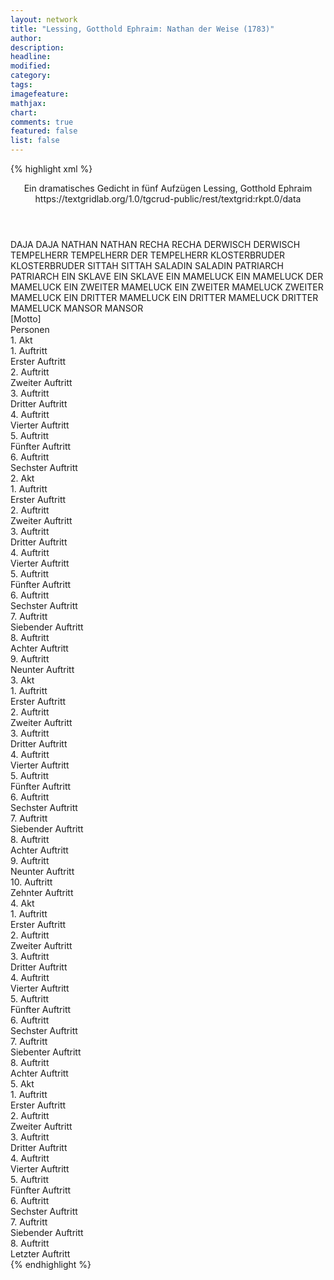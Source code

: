 ```yaml
---
layout: network
title: "Lessing, Gotthold Ephraim: Nathan der Weise (1783)"
author:
description:
headline:
modified:
category:
tags:
imagefeature:
mathjax:
chart:
comments: true
featured: false
list: false
---
```

{% highlight xml %}
<?xml-model href="https://raw.githubusercontent.com/DLiNa/project/master/rules/lina.rnc"?><?xml-model href="https://raw.githubusercontent.com/DLiNa/project/master/rules/lina.sch"?>
<play xmlns="http://lina.digital">
  <header>
    <title>Nathan der Weise</title>
    <subtitle>Ein dramatisches Gedicht in fünf Aufzügen</subtitle>
    <genretitle/>
    <author>Lessing, Gotthold Ephraim</author>
    <date type="print" when="1779"/>
    <date type="premiere" when="1783"/>
    <date type="written"/>
    <source>https://textgridlab.org/1.0/tgcrud-public/rest/textgrid:rkpt.0/data</source>
  </header>
  <personae>
    <character>
      <name>DAJA</name>
      <alias xml:id="daja">
        <name>DAJA</name>
      </alias>
    </character>
    <character>
      <name>NATHAN</name>
      <alias xml:id="nathan">
        <name>NATHAN</name>
      </alias>
    </character>
    <character>
      <name>RECHA</name>
      <alias xml:id="recha">
        <name>RECHA</name>
      </alias>
    </character>
    <character>
      <name>DERWISCH</name>
      <alias xml:id="derwisch">
        <name>DERWISCH</name>
      </alias>
    </character>
    <character>
      <name>TEMPELHERR</name>
      <alias xml:id="tempelherr">
        <name>TEMPELHERR</name>
      </alias>
      <alias xml:id="der_tempelherr">
        <name>DER TEMPELHERR</name>
      </alias>
    </character>
    <character>
      <name>KLOSTERBRUDER</name>
      <alias xml:id="klosterbruder">
        <name>KLOSTERBRUDER</name>
      </alias>
    </character>
    <character>
      <name>SITTAH</name>
      <alias xml:id="sittah">
        <name>SITTAH</name>
      </alias>
    </character>
    <character>
      <name>SALADIN</name>
      <alias xml:id="saladin">
        <name>SALADIN</name>
      </alias>
    </character>
    <character>
      <name>PATRIARCH</name>
      <alias xml:id="patriarch">
        <name>PATRIARCH</name>
      </alias>
    </character>
    <character>
      <name>EIN SKLAVE</name>
      <alias xml:id="ein_sklave">
        <name>EIN SKLAVE</name>
      </alias>
    </character>
    <character>
      <name>EIN MAMELUCK</name>
      <alias xml:id="ein_mameluck">
        <name>EIN MAMELUCK</name>
      </alias>
      <alias xml:id="der_mameluck">
        <name>DER MAMELUCK</name>
      </alias>
    </character>
    <character>
      <name>EIN ZWEITER MAMELUCK</name>
      <alias xml:id="ein_zweiter_mameluck">
        <name>EIN ZWEITER MAMELUCK</name>
      </alias>
      <alias xml:id="zweiter_mameluck">
        <name>ZWEITER MAMELUCK</name>
      </alias>
    </character>
    <character>
      <name>EIN DRITTER MAMELUCK</name>
      <alias xml:id="ein_dritter_mameluck">
        <name>EIN DRITTER MAMELUCK</name>
      </alias>
      <alias xml:id="dritter_mameluck">
        <name>DRITTER MAMELUCK</name>
      </alias>
    </character>
    <character>
      <name>MANSOR</name>
      <alias xml:id="mansor">
        <name>MANSOR</name>
      </alias>
    </character>
  </personae>
  <text>
    <div>
      <head>[Motto]</head>
    </div>
    <div>
      <head>Personen</head>
    </div>
    <div>
      <head>1. Akt</head>
      <div>
        <head>1. Auftritt</head>
        <div>
          <head>Erster Auftritt</head>
          <sp who="#daja">
            <amount n="29" unit="speech_acts"/>
            <amount n="694" unit="words"/>
            <amount n="109" unit="lines"/>
            <amount n="3657" unit="chars"/>
          </sp>
          <sp who="#nathan">
            <amount n="28" unit="speech_acts"/>
            <amount n="626" unit="words"/>
            <amount n="97" unit="lines"/>
            <amount n="3240" unit="chars"/>
          </sp>
        </div>
      </div>
      <div>
        <head>2. Auftritt</head>
        <div>
          <head>Zweiter Auftritt</head>
          <sp who="#recha">
            <amount n="16" unit="speech_acts"/>
            <amount n="394" unit="words"/>
            <amount n="61" unit="lines"/>
            <amount n="2035" unit="chars"/>
          </sp>
          <sp who="#nathan">
            <amount n="27" unit="speech_acts"/>
            <amount n="1052" unit="words"/>
            <amount n="144" unit="lines"/>
            <amount n="5427" unit="chars"/>
          </sp>
          <sp who="#daja">
            <amount n="15" unit="speech_acts"/>
            <amount n="229" unit="words"/>
            <amount n="39" unit="lines"/>
            <amount n="1200" unit="chars"/>
          </sp>
        </div>
      </div>
      <div>
        <head>3. Auftritt</head>
        <div>
          <head>Dritter Auftritt</head>
          <sp who="#derwisch">
            <amount n="27" unit="speech_acts"/>
            <amount n="734" unit="words"/>
            <amount n="111" unit="lines"/>
            <amount n="3879" unit="chars"/>
          </sp>
          <sp who="#nathan">
            <amount n="27" unit="speech_acts"/>
            <amount n="311" unit="words"/>
            <amount n="55" unit="lines"/>
            <amount n="1575" unit="chars"/>
          </sp>
        </div>
      </div>
      <div>
        <head>4. Auftritt</head>
        <div>
          <head>Vierter Auftritt</head>
          <sp who="#daja">
            <amount n="6" unit="speech_acts"/>
            <amount n="107" unit="words"/>
            <amount n="16" unit="lines"/>
            <amount n="509" unit="chars"/>
          </sp>
          <sp who="#nathan">
            <amount n="6" unit="speech_acts"/>
            <amount n="121" unit="words"/>
            <amount n="18" unit="lines"/>
            <amount n="612" unit="chars"/>
          </sp>
        </div>
      </div>
      <div>
        <head>5. Auftritt</head>
        <div>
          <head>Fünfter Auftritt</head>
          <sp who="#tempelherr">
            <amount n="33" unit="speech_acts"/>
            <amount n="627" unit="words"/>
            <amount n="103" unit="lines"/>
            <amount n="3309" unit="chars"/>
          </sp>
          <sp who="#klosterbruder">
            <amount n="33" unit="speech_acts"/>
            <amount n="795" unit="words"/>
            <amount n="127" unit="lines"/>
            <amount n="4232" unit="chars"/>
          </sp>
        </div>
      </div>
      <div>
        <head>6. Auftritt</head>
        <div>
          <head>Sechster Auftritt</head>
          <sp who="#daja">
            <amount n="18" unit="speech_acts"/>
            <amount n="316" unit="words"/>
            <amount n="52" unit="lines"/>
            <amount n="1667" unit="chars"/>
          </sp>
          <sp who="#tempelherr">
            <amount n="17" unit="speech_acts"/>
            <amount n="254" unit="words"/>
            <amount n="44" unit="lines"/>
            <amount n="1298" unit="chars"/>
          </sp>
        </div>
      </div>
    </div>
    <div>
      <head>2. Akt</head>
      <div>
        <head>1. Auftritt</head>
        <div>
          <head>Erster Auftritt</head>
          <sp who="#sittah">
            <amount n="26" unit="speech_acts"/>
            <amount n="422" unit="words"/>
            <amount n="72" unit="lines"/>
            <amount n="2295" unit="chars"/>
          </sp>
          <sp who="#saladin">
            <amount n="26" unit="speech_acts"/>
            <amount n="585" unit="words"/>
            <amount n="87" unit="lines"/>
            <amount n="3143" unit="chars"/>
          </sp>
        </div>
      </div>
      <div>
        <head>2. Auftritt</head>
        <div>
          <head>Zweiter Auftritt</head>
          <sp who="#saladin">
            <amount n="18" unit="speech_acts"/>
            <amount n="373" unit="words"/>
            <amount n="72" unit="lines"/>
            <amount n="1966" unit="chars"/>
          </sp>
          <sp who="#sittah">
            <amount n="28" unit="speech_acts"/>
            <amount n="1106" unit="words"/>
            <amount n="192" unit="lines"/>
            <amount n="5807" unit="chars"/>
          </sp>
        </div>
      </div>
      <div>
        <head>3. Auftritt</head>
        <div>
          <head>Dritter Auftritt</head>
          <sp who="#sittah">
            <amount n="6" unit="speech_acts"/>
            <amount n="324" unit="words"/>
            <amount n="45" unit="lines"/>
            <amount n="1656" unit="chars"/>
          </sp>
          <sp who="#saladin">
            <amount n="5" unit="speech_acts"/>
            <amount n="76" unit="words"/>
            <amount n="13" unit="lines"/>
            <amount n="399" unit="chars"/>
          </sp>
        </div>
      </div>
      <div>
        <head>4. Auftritt</head>
        <div>
          <head>Vierter Auftritt</head>
          <sp who="#recha">
            <amount n="12" unit="speech_acts"/>
            <amount n="125" unit="words"/>
            <amount n="25" unit="lines"/>
            <amount n="651" unit="chars"/>
          </sp>
          <sp who="#nathan">
            <amount n="9" unit="speech_acts"/>
            <amount n="177" unit="words"/>
            <amount n="27" unit="lines"/>
            <amount n="885" unit="chars"/>
          </sp>
          <sp who="#daja">
            <amount n="5" unit="speech_acts"/>
            <amount n="75" unit="words"/>
            <amount n="12" unit="lines"/>
            <amount n="373" unit="chars"/>
          </sp>
        </div>
      </div>
      <div>
        <head>5. Auftritt</head>
        <div>
          <head>Fünfter Auftritt</head>
          <sp who="#nathan">
            <amount n="20" unit="speech_acts"/>
            <amount n="584" unit="words"/>
            <amount n="86" unit="lines"/>
            <amount n="3065" unit="chars"/>
          </sp>
          <sp who="#tempelherr">
            <amount n="20" unit="speech_acts"/>
            <amount n="484" unit="words"/>
            <amount n="74" unit="lines"/>
            <amount n="2566" unit="chars"/>
          </sp>
        </div>
      </div>
      <div>
        <head>6. Auftritt</head>
        <div>
          <head>Sechster Auftritt</head>
          <sp who="#daja">
            <amount n="5" unit="speech_acts"/>
            <amount n="60" unit="words"/>
            <amount n="10" unit="lines"/>
            <amount n="336" unit="chars"/>
          </sp>
          <sp who="#nathan">
            <amount n="5" unit="speech_acts"/>
            <amount n="42" unit="words"/>
            <amount n="8" unit="lines"/>
            <amount n="222" unit="chars"/>
          </sp>
          <sp who="#tempelherr">
            <amount n="1" unit="speech_acts"/>
            <amount n="2" unit="words"/>
            <amount n="1" unit="lines"/>
            <amount n="9" unit="chars"/>
          </sp>
        </div>
      </div>
      <div>
        <head>7. Auftritt</head>
        <div>
          <head>Siebender Auftritt</head>
          <sp who="#tempelherr">
            <amount n="9" unit="speech_acts"/>
            <amount n="201" unit="words"/>
            <amount n="31" unit="lines"/>
            <amount n="1048" unit="chars"/>
          </sp>
          <sp who="#nathan">
            <amount n="9" unit="speech_acts"/>
            <amount n="315" unit="words"/>
            <amount n="43" unit="lines"/>
            <amount n="1626" unit="chars"/>
          </sp>
        </div>
      </div>
      <div>
        <head>8. Auftritt</head>
        <div>
          <head>Achter Auftritt</head>
          <sp who="#nathan">
            <amount n="3" unit="speech_acts"/>
            <amount n="78" unit="words"/>
            <amount n="14" unit="lines"/>
            <amount n="423" unit="chars"/>
          </sp>
          <sp who="#daja">
            <amount n="3" unit="speech_acts"/>
            <amount n="57" unit="words"/>
            <amount n="9" unit="lines"/>
            <amount n="304" unit="chars"/>
          </sp>
        </div>
      </div>
      <div>
        <head>9. Auftritt</head>
        <div>
          <head>Neunter Auftritt</head>
          <sp who="#nathan">
            <amount n="20" unit="speech_acts"/>
            <amount n="795" unit="words"/>
            <amount n="140" unit="lines"/>
            <amount n="4108" unit="chars"/>
          </sp>
        </div>
      </div>
    </div>
    <div>
      <head>3. Akt</head>
      <div>
        <head>1. Auftritt</head>
        <div>
          <head>Erster Auftritt</head>
          <sp who="#recha">
            <amount n="6" unit="speech_acts"/>
            <amount n="559" unit="words"/>
            <amount n="75" unit="lines"/>
            <amount n="2836" unit="chars"/>
          </sp>
          <sp who="#daja">
            <amount n="5" unit="speech_acts"/>
            <amount n="133" unit="words"/>
            <amount n="19" unit="lines"/>
            <amount n="651" unit="chars"/>
          </sp>
        </div>
      </div>
      <div>
        <head>2. Auftritt</head>
        <div>
          <head>Zweiter Auftritt</head>
          <sp who="#recha">
            <amount n="11" unit="speech_acts"/>
            <amount n="360" unit="words"/>
            <amount n="51" unit="lines"/>
            <amount n="1791" unit="chars"/>
          </sp>
          <sp who="#tempelherr">
            <amount n="13" unit="speech_acts"/>
            <amount n="353" unit="words"/>
            <amount n="52" unit="lines"/>
            <amount n="1768" unit="chars"/>
          </sp>
          <sp who="#daja">
            <amount n="3" unit="speech_acts"/>
            <amount n="41" unit="words"/>
            <amount n="8" unit="lines"/>
            <amount n="231" unit="chars"/>
          </sp>
        </div>
      </div>
      <div>
        <head>3. Auftritt</head>
        <div>
          <head>Dritter Auftritt</head>
          <sp who="#recha">
            <amount n="11" unit="speech_acts"/>
            <amount n="202" unit="words"/>
            <amount n="31" unit="lines"/>
            <amount n="1015" unit="chars"/>
          </sp>
          <sp who="#daja">
            <amount n="10" unit="speech_acts"/>
            <amount n="111" unit="words"/>
            <amount n="21" unit="lines"/>
            <amount n="605" unit="chars"/>
          </sp>
        </div>
      </div>
      <div>
        <head>4. Auftritt</head>
        <div>
          <head>Vierter Auftritt</head>
          <sp who="#saladin">
            <amount n="11" unit="speech_acts"/>
            <amount n="266" unit="words"/>
            <amount n="40" unit="lines"/>
            <amount n="1388" unit="chars"/>
          </sp>
          <sp who="#sittah">
            <amount n="10" unit="speech_acts"/>
            <amount n="261" unit="words"/>
            <amount n="39" unit="lines"/>
            <amount n="1348" unit="chars"/>
          </sp>
        </div>
      </div>
      <div>
        <head>5. Auftritt</head>
        <div>
          <head>Fünfter Auftritt</head>
          <sp who="#saladin">
            <amount n="13" unit="speech_acts"/>
            <amount n="411" unit="words"/>
            <amount n="58" unit="lines"/>
            <amount n="2134" unit="chars"/>
          </sp>
          <sp who="#nathan">
            <amount n="12" unit="speech_acts"/>
            <amount n="128" unit="words"/>
            <amount n="26" unit="lines"/>
            <amount n="685" unit="chars"/>
          </sp>
        </div>
      </div>
      <div>
        <head>6. Auftritt</head>
        <div>
          <head>Sechster Auftritt</head>
          <sp who="#nathan">
            <amount n="1" unit="speech_acts"/>
            <amount n="243" unit="words"/>
            <amount n="26" unit="lines"/>
            <amount n="1121" unit="chars"/>
          </sp>
        </div>
      </div>
      <div>
        <head>7. Auftritt</head>
        <div>
          <head>Siebender Auftritt</head>
          <sp who="#saladin">
            <amount n="25" unit="speech_acts"/>
            <amount n="456" unit="words"/>
            <amount n="72" unit="lines"/>
            <amount n="2328" unit="chars"/>
          </sp>
          <sp who="#nathan">
            <amount n="24" unit="speech_acts"/>
            <amount n="1265" unit="words"/>
            <amount n="181" unit="lines"/>
            <amount n="6669" unit="chars"/>
          </sp>
        </div>
      </div>
      <div>
        <head>8. Auftritt</head>
        <div>
          <head>Achter Auftritt</head>
          <sp who="#der_tempelherr">
            <amount n="1" unit="speech_acts"/>
            <amount n="405" unit="words"/>
            <amount n="49" unit="lines"/>
            <amount n="2029" unit="chars"/>
          </sp>
        </div>
      </div>
      <div>
        <head>9. Auftritt</head>
        <div>
          <head>Neunter Auftritt</head>
          <sp who="#nathan">
            <amount n="18" unit="speech_acts"/>
            <amount n="213" unit="words"/>
            <amount n="39" unit="lines"/>
            <amount n="1105" unit="chars"/>
          </sp>
          <sp who="#tempelherr">
            <amount n="17" unit="speech_acts"/>
            <amount n="356" unit="words"/>
            <amount n="57" unit="lines"/>
            <amount n="1824" unit="chars"/>
          </sp>
        </div>
      </div>
      <div>
        <head>10. Auftritt</head>
        <div>
          <head>Zehnter Auftritt</head>
          <sp who="#tempelherr">
            <amount n="28" unit="speech_acts"/>
            <amount n="608" unit="words"/>
            <amount n="93" unit="lines"/>
            <amount n="3100" unit="chars"/>
          </sp>
          <sp who="#daja">
            <amount n="27" unit="speech_acts"/>
            <amount n="627" unit="words"/>
            <amount n="97" unit="lines"/>
            <amount n="3190" unit="chars"/>
          </sp>
        </div>
      </div>
    </div>
    <div>
      <head>4. Akt</head>
      <div>
        <head>1. Auftritt</head>
        <div>
          <head>Erster Auftritt</head>
          <sp who="#klosterbruder">
            <amount n="8" unit="speech_acts"/>
            <amount n="329" unit="words"/>
            <amount n="45" unit="lines"/>
            <amount n="1677" unit="chars"/>
          </sp>
          <sp who="#tempelherr">
            <amount n="7" unit="speech_acts"/>
            <amount n="265" unit="words"/>
            <amount n="41" unit="lines"/>
            <amount n="1422" unit="chars"/>
          </sp>
        </div>
      </div>
      <div>
        <head>2. Auftritt</head>
        <div>
          <head>Zweiter Auftritt</head>
          <sp who="#tempelherr">
            <amount n="17" unit="speech_acts"/>
            <amount n="301" unit="words"/>
            <amount n="52" unit="lines"/>
            <amount n="1578" unit="chars"/>
          </sp>
          <sp who="#klosterbruder">
            <amount n="2" unit="speech_acts"/>
            <amount n="19" unit="words"/>
            <amount n="4" unit="lines"/>
            <amount n="96" unit="chars"/>
          </sp>
          <sp who="#patriarch">
            <amount n="17" unit="speech_acts"/>
            <amount n="802" unit="words"/>
            <amount n="117" unit="lines"/>
            <amount n="4197" unit="chars"/>
          </sp>
        </div>
      </div>
      <div>
        <head>3. Auftritt</head>
        <div>
          <head>Dritter Auftritt</head>
          <sp who="#saladin">
            <amount n="8" unit="speech_acts"/>
            <amount n="346" unit="words"/>
            <amount n="48" unit="lines"/>
            <amount n="1694" unit="chars"/>
          </sp>
          <sp who="#ein_sklave">
            <amount n="1" unit="speech_acts"/>
            <amount n="5" unit="words"/>
            <amount n="1" unit="lines"/>
            <amount n="21" unit="chars"/>
          </sp>
          <sp who="#sittah">
            <amount n="6" unit="speech_acts"/>
            <amount n="72" unit="words"/>
            <amount n="14" unit="lines"/>
            <amount n="359" unit="chars"/>
          </sp>
        </div>
      </div>
      <div>
        <head>4. Auftritt</head>
        <div>
          <head>Vierter Auftritt</head>
          <sp who="#tempelherr">
            <amount n="27" unit="speech_acts"/>
            <amount n="641" unit="words"/>
            <amount n="99" unit="lines"/>
            <amount n="3376" unit="chars"/>
          </sp>
          <sp who="#saladin">
            <amount n="27" unit="speech_acts"/>
            <amount n="706" unit="words"/>
            <amount n="107" unit="lines"/>
            <amount n="3665" unit="chars"/>
          </sp>
        </div>
      </div>
      <div>
        <head>5. Auftritt</head>
        <div>
          <head>Fünfter Auftritt</head>
          <sp who="#sittah">
            <amount n="8" unit="speech_acts"/>
            <amount n="109" unit="words"/>
            <amount n="20" unit="lines"/>
            <amount n="551" unit="chars"/>
          </sp>
          <sp who="#saladin">
            <amount n="8" unit="speech_acts"/>
            <amount n="174" unit="words"/>
            <amount n="27" unit="lines"/>
            <amount n="899" unit="chars"/>
          </sp>
        </div>
      </div>
      <div>
        <head>6. Auftritt</head>
        <div>
          <head>Sechster Auftritt</head>
          <sp who="#daja">
            <amount n="11" unit="speech_acts"/>
            <amount n="240" unit="words"/>
            <amount n="38" unit="lines"/>
            <amount n="1292" unit="chars"/>
          </sp>
          <sp who="#nathan">
            <amount n="11" unit="speech_acts"/>
            <amount n="189" unit="words"/>
            <amount n="28" unit="lines"/>
            <amount n="1000" unit="chars"/>
          </sp>
        </div>
      </div>
      <div>
        <head>7. Auftritt</head>
        <div>
          <head>Siebenter Auftritt</head>
          <sp who="#nathan">
            <amount n="30" unit="speech_acts"/>
            <amount n="746" unit="words"/>
            <amount n="111" unit="lines"/>
            <amount n="3877" unit="chars"/>
          </sp>
          <sp who="#klosterbruder">
            <amount n="29" unit="speech_acts"/>
            <amount n="937" unit="words"/>
            <amount n="140" unit="lines"/>
            <amount n="4886" unit="chars"/>
          </sp>
        </div>
      </div>
      <div>
        <head>8. Auftritt</head>
        <div>
          <head>Achter Auftritt</head>
          <sp who="#daja">
            <amount n="8" unit="speech_acts"/>
            <amount n="147" unit="words"/>
            <amount n="23" unit="lines"/>
            <amount n="783" unit="chars"/>
          </sp>
          <sp who="#nathan">
            <amount n="7" unit="speech_acts"/>
            <amount n="66" unit="words"/>
            <amount n="13" unit="lines"/>
            <amount n="345" unit="chars"/>
          </sp>
        </div>
      </div>
    </div>
    <div>
      <head>5. Akt</head>
      <div>
        <head>1. Auftritt</head>
        <div>
          <head>Erster Auftritt</head>
          <sp who="#saladin">
            <amount n="15" unit="speech_acts"/>
            <amount n="256" unit="words"/>
            <amount n="40" unit="lines"/>
            <amount n="1298" unit="chars"/>
          </sp>
          <sp who="#ein_mameluck">
            <amount n="1" unit="speech_acts"/>
            <amount n="23" unit="words"/>
            <amount n="4" unit="lines"/>
            <amount n="139" unit="chars"/>
          </sp>
          <sp who="#der_mameluck">
            <amount n="4" unit="speech_acts"/>
            <amount n="51" unit="words"/>
            <amount n="10" unit="lines"/>
            <amount n="270" unit="chars"/>
          </sp>
          <sp who="#ein_zweiter_mameluck">
            <amount n="1" unit="speech_acts"/>
            <amount n="2" unit="words"/>
            <amount n="1" unit="lines"/>
            <amount n="16" unit="chars"/>
          </sp>
          <sp who="#zweiter_mameluck">
            <amount n="6" unit="speech_acts"/>
            <amount n="99" unit="words"/>
            <amount n="15" unit="lines"/>
            <amount n="492" unit="chars"/>
          </sp>
          <sp who="#ein_dritter_mameluck">
            <amount n="1" unit="speech_acts"/>
            <amount n="1" unit="words"/>
            <amount n="1" unit="lines"/>
            <amount n="11" unit="chars"/>
          </sp>
          <sp who="#dritter_mameluck">
            <amount n="1" unit="speech_acts"/>
            <amount n="16" unit="words"/>
            <amount n="3" unit="lines"/>
            <amount n="85" unit="chars"/>
          </sp>
        </div>
      </div>
      <div>
        <head>2. Auftritt</head>
        <div>
          <head>Zweiter Auftritt</head>
          <sp who="#saladin">
            <amount n="3" unit="speech_acts"/>
            <amount n="110" unit="words"/>
            <amount n="16" unit="lines"/>
            <amount n="590" unit="chars"/>
          </sp>
          <sp who="#mansor">
            <amount n="2" unit="speech_acts"/>
            <amount n="37" unit="words"/>
            <amount n="8" unit="lines"/>
            <amount n="195" unit="chars"/>
          </sp>
        </div>
      </div>
      <div>
        <head>3. Auftritt</head>
        <div>
          <head>Dritter Auftritt</head>
          <sp who="#tempelherr">
            <amount n="1" unit="speech_acts"/>
            <amount n="488" unit="words"/>
            <amount n="60" unit="lines"/>
            <amount n="2539" unit="chars"/>
          </sp>
        </div>
      </div>
      <div>
        <head>4. Auftritt</head>
        <div>
          <head>Vierter Auftritt</head>
          <sp who="#nathan">
            <amount n="8" unit="speech_acts"/>
            <amount n="257" unit="words"/>
            <amount n="36" unit="lines"/>
            <amount n="1350" unit="chars"/>
          </sp>
          <sp who="#klosterbruder">
            <amount n="7" unit="speech_acts"/>
            <amount n="118" unit="words"/>
            <amount n="21" unit="lines"/>
            <amount n="568" unit="chars"/>
          </sp>
        </div>
      </div>
      <div>
        <head>5. Auftritt</head>
        <div>
          <head>Fünfter Auftritt</head>
          <sp who="#tempelherr">
            <amount n="34" unit="speech_acts"/>
            <amount n="1136" unit="words"/>
            <amount n="162" unit="lines"/>
            <amount n="5802" unit="chars"/>
          </sp>
          <sp who="#nathan">
            <amount n="34" unit="speech_acts"/>
            <amount n="377" unit="words"/>
            <amount n="71" unit="lines"/>
            <amount n="1964" unit="chars"/>
          </sp>
        </div>
      </div>
      <div>
        <head>6. Auftritt</head>
        <div>
          <head>Sechster Auftritt</head>
          <sp who="#sittah">
            <amount n="28" unit="speech_acts"/>
            <amount n="260" unit="words"/>
            <amount n="50" unit="lines"/>
            <amount n="1302" unit="chars"/>
          </sp>
          <sp who="#recha">
            <amount n="27" unit="speech_acts"/>
            <amount n="716" unit="words"/>
            <amount n="107" unit="lines"/>
            <amount n="3785" unit="chars"/>
          </sp>
        </div>
      </div>
      <div>
        <head>7. Auftritt</head>
        <div>
          <head>Siebender Auftritt</head>
          <sp who="#saladin">
            <amount n="12" unit="speech_acts"/>
            <amount n="266" unit="words"/>
            <amount n="41" unit="lines"/>
            <amount n="1352" unit="chars"/>
          </sp>
          <sp who="#sittah">
            <amount n="7" unit="speech_acts"/>
            <amount n="36" unit="words"/>
            <amount n="7" unit="lines"/>
            <amount n="170" unit="chars"/>
          </sp>
          <sp who="#recha">
            <amount n="6" unit="speech_acts"/>
            <amount n="105" unit="words"/>
            <amount n="17" unit="lines"/>
            <amount n="568" unit="chars"/>
          </sp>
        </div>
      </div>
      <div>
        <head>8. Auftritt</head>
        <div>
          <head>Letzter Auftritt</head>
          <sp who="#saladin">
            <amount n="25" unit="speech_acts"/>
            <amount n="538" unit="words"/>
            <amount n="80" unit="lines"/>
            <amount n="2826" unit="chars"/>
          </sp>
          <sp who="#nathan">
            <amount n="31" unit="speech_acts"/>
            <amount n="378" unit="words"/>
            <amount n="69" unit="lines"/>
            <amount n="2032" unit="chars"/>
          </sp>
          <sp who="#recha">
            <amount n="6" unit="speech_acts"/>
            <amount n="34" unit="words"/>
            <amount n="8" unit="lines"/>
            <amount n="189" unit="chars"/>
          </sp>
          <sp who="#tempelherr">
            <amount n="22" unit="speech_acts"/>
            <amount n="303" unit="words"/>
            <amount n="52" unit="lines"/>
            <amount n="1601" unit="chars"/>
          </sp>
          <sp who="#sittah">
            <amount n="6" unit="speech_acts"/>
            <amount n="37" unit="words"/>
            <amount n="8" unit="lines"/>
            <amount n="189" unit="chars"/>
          </sp>
        </div>
      </div>
    </div>
  </text>
</play>
{% endhighlight %}